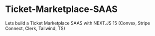 # Ticket-Marketplace-SAAS
Lets build a Ticket Marketplace SAAS with NEXT.JS 15 (Convex, Stripe Connect, Clerk, Tailwind, TS)

